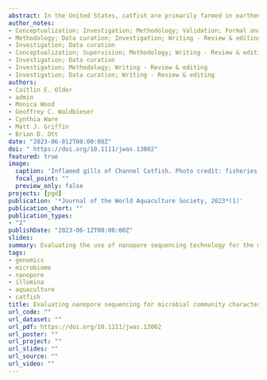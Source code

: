 ```yaml
---
abstract: In the United States, catfish are primarily farmed in earthen ponds, resulting in an aquatic environment influenced both by management practices and natural ecological processes. Profiling pond water microbiota can be useful for understanding what conditions may lead to microbial communities associated with production issues and could inform management practices. The aim of this study was to identify appropriate methods for bacterial community profiling of catfish pond water with nanopore sequencing of the 16S rRNA gene. To this end, two forward primers, two reverse primers, and three different polymerase chain reaction (PCR) cycle numbers were tested on a mock community consisting of aquaculture-relevant bacteria. The optimized protocol was applied to water samples obtained from three experimental catfish ponds sampled in May, June, August, and September 2020. Applying these methods to pond samples allowed for the identification of 1488 genera, primarily within four dominating phyla: Actinobacteriota, Bacteroidota, Cyanobacteria, and Firmicutes. High variation was observed between individual ponds and sampling timepoints; only 18 of the 1488 genera were found in relative abundances ≥1% in all ponds from at least one sampling point. Despite this variation, consistent results could be observed. Samples obtained from the month of September had the highest number of observed genera, and samples from June had the lowest. Overall, these data demonstrated individual ponds represent distinct microcosms composed of unique bacterial communities, although this pond effect was secondary to the influence of sampling month on pond community composition.
author_notes:
- Conceptualization; Investigation; Methodology; Validation; Formal analysis; Data curation; Writing - Original draft; Visualization
- Methodology; Data curation; Investigation; Writing - Review & editing; Visualization
- Investigation; Data curation
- Conceptualization; Supervision; Methodology; Writing - Review & editing
- Investigation; Data curation
- Investigation; Methodology; Writing - Review & editing
- Investigation; Data curation; Writing - Review & editing
authors:
- Caitlin E. Older
- admin
- Monica Wood
- Geoffrey C. Waldbieser
- Cynthia Ware
- Matt J. Griffin
- Brian D. Ott
date: "2023-06-012T00:00:00Z"
doi: " https://doi.org/10.1111/jwas.13002"
featured: true
image:
  caption: 'Inflamed gills of Channel Catfish. Photo credit: fisheries.tamu.edu'
  focal_point: ""
  preview_only: false
projects: [pgd]
publication: '*Journal of the World Aquaculture Society, 2023*(1)'
publication_short: ""
publication_types:
- "2"
publishDate: "2023-06-12T00:00:00Z"
slides: 
summary: Evaluating the use of nanopore sequencing technology for the microbial characterization of catfish aquaculture pond water, with implications for water quality and disease management.
tags:
- genomics
- microbiome
- nanopore
- illumina
- aquaculture
- catfish
title: Evaluating nanopore sequencing for microbial community characterization in catfish pond water
url_code: ""
url_dataset: ""
url_pdf: https://doi.org/10.1111/jwas.13002
url_poster: ""
url_project: ""
url_slides: ""
url_source: ""
url_video: ""
---
```

